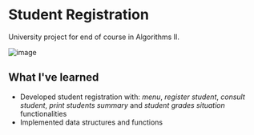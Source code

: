 # Student Registration
University project for end of course in Algorithms II.

![image](https://user-images.githubusercontent.com/12193814/87851745-2c4aac00-c8d2-11ea-8a00-f3b8c693bf80.png)

## What I've learned

- Developed student registration with: *menu*, *register student*, *consult student*, *print students summary* and *student grades situation* functionalities
- Implemented data structures and functions
